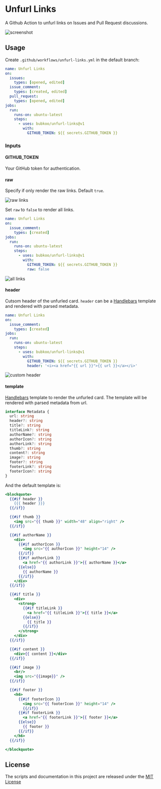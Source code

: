 # Unfurl Links

A Github Action to unfurl links on Issues and Pull Request discussions.

![screenshot](https://github.com/bubkoo/unfurl-links/blob/master/screenshots/default.jpg?raw=true)

## Usage

Create `.github/workflows/unfurl-links.yml` in the default branch:

```yml
name: Unfurl Links
on:
  issues:
    types: [opened, edited]
  issue_comment:
    types: [created, edited]
  pull_request:
    types: [opened, edited]
jobs:
  run:
    runs-on: ubuntu-latest
    steps:
      - uses: bubkoo/unfurl-links@v1
        with:
          GITHUB_TOKEN: ${{ secrets.GITHUB_TOKEN }}
```

### Inputs

#### GITHUB_TOKEN

Your GitHub token for authentication.

#### raw

Specify if only render the raw links. Default `true`.

![raw links](https://github.com/bubkoo/unfurl-links/blob/master/screenshots/raw-links.jpg?raw=true)

Set `raw` to `false` to render all links.

```yml
name: Unfurl Links
on:
  issue_comment:
    types: [created]
jobs:
  run:
    runs-on: ubuntu-latest
    steps:
      - uses: bubkoo/unfurl-links@v1
        with:
          GITHUB_TOKEN: ${{ secrets.GITHUB_TOKEN }}
          raw: false
```

![all links](https://github.com/bubkoo/unfurl-links/blob/master/screenshots/all-links.jpg?raw=true)

#### header

Cutsom header of the unfurled card. `header` can be a [Handlebars](https://handlebarsjs.com/) template and rendered with parsed metadata.

```yml
name: Unfurl Links
on:
  issue_comment:
    types: [created]
jobs:
  run:
    runs-on: ubuntu-latest
    steps:
      - uses: bubkoo/unfurl-links@v1
        with:
          GITHUB_TOKEN: ${{ secrets.GITHUB_TOKEN }}
          header: '<i><a href="{{ url }}">{{ url }}</a></i>'
```

![custom header](https://github.com/bubkoo/unfurl-links/blob/master/screenshots/custom-header.jpg?raw=true)

#### template

[Handlebars](https://handlebarsjs.com/) template to render the unfurled card. The template will be rendered with parsed metadata from url.

```ts
interface Metadata {
  url: string
  header?: string
  title?: string
  titleLink?: string
  authorName?: string
  authorIcon?: string
  authorLink?: string
  thumb?: string
  content?: string
  image?: string
  footer?: string
  footerLink?: string
  footerIcon?: string
}
```

And the default template is:

```hbs
<blockquote>
  {{#if header }}
    {{{ header }}}
  {{/if}}

  {{#if thumb }}
    <img src="{{ thumb }}" width="48" align="right" />
  {{/if}}

  {{#if authorName }}
    <div>
      {{#if authorIcon }}
        <img src="{{ authorIcon }}" height="14" />
      {{/if}}
      {{#if authorLink }}
        <a href="{{ authorLink }}">{{ authorName }}</a>
      {{else}}
        {{ authorName }}
      {{/if}}
    </div>
  {{/if}}

  {{#if title }}
    <div>
      <strong>
        {{#if titleLink }}
          <a href="{{ titleLink }}">{{ title }}</a>
        {{else}}
          {{ title }}
        {{/if}}
      </strong>
    </div>
  {{/if}}

  {{#if content }}
    <div>{{ content }}</div>
  {{/if}}

  {{#if image }}
    <br/>
    <img src="{{image}}" />
  {{/if}}

  {{#if footer }}
    <h6>
      {{#if footerIcon }}
        <img src="{{ footerIcon }}" height="14" />
        {{/if}}
      {{#if footerLink }}
        <a href="{{ footerLink }}">{{ footer }}</a>
      {{else}}
        {{ footer }}
      {{/if}}
    </h6>
  {{/if}}

</blockquote>
```

## License

The scripts and documentation in this project are released under the [MIT License](LICENSE)
